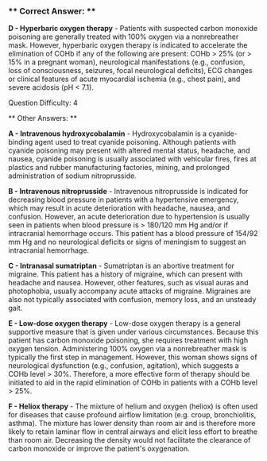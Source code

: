 ### ** Correct Answer: **

**D - Hyperbaric oxygen therapy** - Patients with suspected carbon monoxide poisoning are generally treated with 100% oxygen via a nonrebreather mask. However, hyperbaric oxygen therapy is indicated to accelerate the elimination of COHb if any of the following are present: COHb > 25% (or > 15% in a pregnant woman), neurological manifestations (e.g., confusion, loss of consciousness, seizures, focal neurological deficits), ECG changes or clinical features of acute myocardial ischemia (e.g., chest pain), and severe acidosis (pH < 7.1).

Question Difficulty: 4

** Other Answers: **

**A - Intravenous hydroxycobalamin** - Hydroxycobalamin is a cyanide-binding agent used to treat cyanide poisoning. Although patients with cyanide poisoning may present with altered mental status, headache, and nausea, cyanide poisoning is usually associated with vehicular fires, fires at plastics and rubber manufacturing factories, mining, and prolonged administration of sodium nitroprusside.

**B - Intravenous nitroprusside** - Intravenous nitroprusside is indicated for decreasing blood pressure in patients with a hypertensive emergency, which may result in acute deterioration with headache, nausea, and confusion. However, an acute deterioration due to hypertension is usually seen in patients when blood pressure is > 180/120 mm Hg and/or if intracranial hemorrhage occurs. This patient has a blood pressure of 154/92 mm Hg and no neurological deficits or signs of meningism to suggest an intracranial hemorrhage.

**C - Intranasal sumatriptan** - Sumatriptan is an abortive treatment for migraine. This patient has a history of migraine, which can present with headache and nausea. However, other features, such as visual auras and photophobia, usually accompany acute attacks of migraine. Migraines are also not typically associated with confusion, memory loss, and an unsteady gait.

**E - Low-dose oxygen therapy** - Low-dose oxygen therapy is a general supportive measure that is given under various circumstances. Because this patient has carbon monoxide poisoning, she requires treatment with high oxygen tension. Administering 100% oxygen via a nonrebreather mask is typically the first step in management. However, this woman shows signs of neurological dysfunction (e.g., confusion, agitation), which suggests a COHb level > 30%. Therefore, a more effective form of therapy should be initiated to aid in the rapid elimination of COHb in patients with a COHb level > 25%.

**F - Heliox therapy** - The mixture of helium and oxygen (heliox) is often used for diseases that cause profound airflow limitation (e.g. croup, bronchiolitis, asthma). The mixture has lower density than room air and is therefore more likely to retain laminar flow in central airways and elicit less effort to breathe than room air. Decreasing the density would not facilitate the clearance of carbon monoxide or improve the patient's oxygenation.

